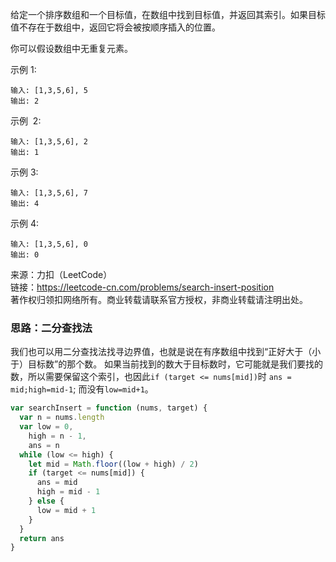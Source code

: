 给定一个排序数组和一个目标值，在数组中找到目标值，并返回其索引。如果目标值不存在于数组中，返回它将会被按顺序插入的位置。

你可以假设数组中无重复元素。

示例 1:

```
输入: [1,3,5,6], 5
输出: 2
```

示例  2:

```
输入: [1,3,5,6], 2
输出: 1
```

示例 3:

```
输入: [1,3,5,6], 7
输出: 4
```

示例 4:

```
输入: [1,3,5,6], 0
输出: 0
```

来源：力扣（LeetCode）<br/>
链接：https://leetcode-cn.com/problems/search-insert-position<br/>
著作权归领扣网络所有。商业转载请联系官方授权，非商业转载请注明出处。

### 思路：二分查找法

我们也可以用二分查找法找寻边界值，也就是说在有序数组中找到“正好大于（小于）目标数”的那个数。
如果当前找到的数大于目标数时，它可能就是我们要找的数，所以需要保留这个索引，也因此`if (target <= nums[mid])`时 `ans = mid;high=mid-1`; 而没有`low=mid+1`。

```js
var searchInsert = function (nums, target) {
  var n = nums.length
  var low = 0,
    high = n - 1,
    ans = n
  while (low <= high) {
    let mid = Math.floor((low + high) / 2)
    if (target <= nums[mid]) {
      ans = mid
      high = mid - 1
    } else {
      low = mid + 1
    }
  }
  return ans
}
```
